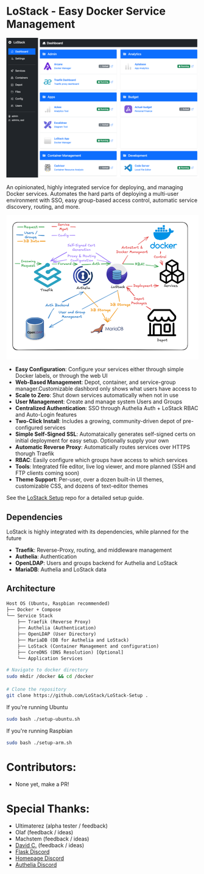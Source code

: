 # LoStack - Easy Docker Service Management

![LoStack Dashboard](docs/images/dashboard.png?raw=true "LoStack Dashboard")

An opinionated, highly integrated service for deploying, and managing Docker services. Automates the hard parts of deploying a multi-user environment with SSO, easy group-based access control, automatic service discovery, routing, and more.    

![Sablier UI](docs/images/architecture.png?raw=true "LoStack Architecture")

- **Easy Configuration**: Configure your services either through simple Docker labels, or through the web UI
- **Web-Based Management**: Depot, container, and service-group manager.Customizable dashbord only shows what users have access to
- **Scale to Zero**: Shut down services automatically when not in use
- **User Management**: Create and manage system Users and Groups
- **Centralized Authentication**: SSO through Authelia Auth + LoStack RBAC and Auto-Login features
- **Two-Click Install**: Includes a growing, community-driven depot of pre-configured services
- **Simple Self-Signed SSL**: Automataically generates self-signed certs on initial deployment for easy setup. Optionally supply your own
- **Automatic Reverse Proxy**: Automatically routes services over HTTPS thorugh Traefik
- **RBAC**: Easily configure which groups have access to which services
- **Tools**: Integrated file editor, live log viewer, and more planned (SSH and FTP clients coming soon) 
- **Theme Support**: Per-user, over a dozen built-in UI themes, customizable CSS, and dozens of text-editor themes

See the [LoStack Setup](https://github.com/LoStack/LoStack-Setup) repo for a detailed setup guide.


## Dependencies

LoStack is highly integrated with its dependencies, while planned for the future

- **Traefik**: Reverse-Proxy, routing, and middleware management
- **Authelia**: Authentication
- **OpenLDAP**: Users and groups backend for Authelia and LoStack
- **MariaDB**: Authelia and LoStack data 


## Architecture

```
Host OS (Ubuntu, Raspbian recommended)
├── Docker + Compose
└── Service Stack
    ├── Traefik (Reverse Proxy)
    ├── Authelia (Authentication)
    ├── OpenLDAP (User Directory)
    ├── MariaDB (DB for Authelia and LoStack)
    ├── LoStack (Container Management and configuration)
    ├── CoreDNS (DNS Resolution) [Optional]
    └── Application Services
```


```bash
# Navigate to docker directory
sudo mkdir /docker && cd /docker

# Clone the repository
git clone https://github.com/LoStack/LoStack-Setup .
```

If you're running Ubuntu
```bash
sudo bash ./setup-ubuntu.sh
```

If you're running Raspbian
```bash
sudo bash ./setup-arm.sh
```

# Contributors:
 - None yet, make a PR!

# Special Thanks:
 - Ultimaterez (alpha tester / feedback)
 - Olaf (feedback / ideas)
 - Machstem (feedback / ideas)
 - [David C.](https://github.com/CheeseCake87) (feedback / ideas)
 - [Flask Discord](https://discord.gg/B6AGZRP)
 - [Homepage Discord](https://discord.com/invite/k4ruYNrudu)
 - [Authelia Discord](https://discord.authelia.com/)